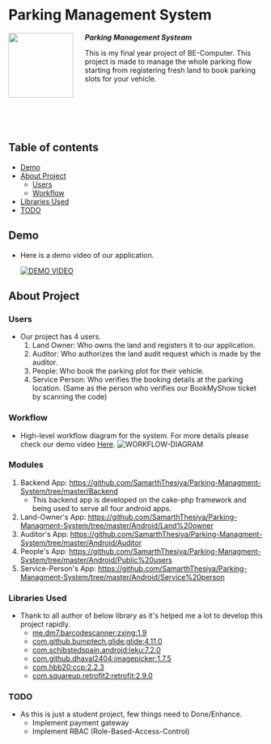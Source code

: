 # Parking Management System

<img src="https://drive.google.com/uc?export=view&id=12Yhcl35EdrRlM6qstVg55CnOtW_xFRAD" align="left" height="128px" />
<img align="left" width="0" height="128px" hspace="10" />

<div style="display:block; height: 168px;">
<b><i>Parking Management Systeam</i></b>

This is my final year project of BE-Computer. This project is made to manage the whole parking flow starting from registering fresh land to book parking slots for your vehicle.
</div>

<br/>

## Table of contents
* [Demo](#Demo)
* [About Project](#About-Project)
    * [Users](#Users)
    * [Workflow](#Workflow)
* [Libraries Used](#Libraries-Used)
* [TODO](#TODO)

## Demo
* Here is a demo video of our application.

  [![DEMO VIDEO](https://drive.google.com/uc?export=view&id=1N-iXcvZjzhT3lJpF-TZR8WIx6u7MXRtI)](https://www.youtube.com/watch?v=Hdt099NOA8M)

## About Project
### Users
*   Our project has 4 users.
    1. Land Owner: Who owns the land and registers it to our application.
    2. Auditor: Who authorizes the land audit request which is made by the auditor.
    3. People: Who book the parking plot for their vehicle.
    4. Service Person: Who verifies the booking details at the parking location. (Same as the person who verifies our BookMyShow ticket by scanning the code)

### Workflow
* High-level workflow diagram for the system. For more details please check our demo video [Here](#Demo).
  ![WORKFLOW-DIAGRAM](https://drive.google.com/uc?export=view&id=1tUnTtRkU3ZZ_mQCPKY6KCXna6Vk73GqY)

### Modules
1. Backend App: https://github.com/SamarthThesiya/Parking-Managment-System/tree/master/Backend
    * This backend app is developed on the cake-php framework and being used to serve all four android apps.
2. Land-Owner's App: https://github.com/SamarthThesiya/Parking-Managment-System/tree/master/Android/Land%20owner
3. Auditor's App: https://github.com/SamarthThesiya/Parking-Managment-System/tree/master/Android/Auditor
4. People's App: https://github.com/SamarthThesiya/Parking-Managment-System/tree/master/Android/Public%20users
4. Service-Person's App: https://github.com/SamarthThesiya/Parking-Managment-System/tree/master/Android/Service%20person


### Libraries Used
* Thank to all author of below library as it's helped me a lot to develop this project rapidly.
    * [me.dm7.barcodescanner:zxing:1.9](https://github.com/dm77/barcodescanner)
    * [com.github.bumptech.glide:glide:4.11.0](https://github.com/bumptech/glide)
    * [com.schibstedspain.android:leku:7.2.0](https://github.com/AdevintaSpain/Leku)
    * [com.github.dhaval2404:imagepicker:1.7.5](https://github.com/Dhaval2404/ImagePicker)
    * [com.hbb20:ccp:2.2.3](https://github.com/hbb20/CountryCodePickerProject)
    * [com.squareup.retrofit2:retrofit:2.9.0](https://github.com/square/retrofit)

### TODO
* As this is just a student project, few things need to Done/Enhance.
    * Implement payment gateway
    * Implement RBAC (Role-Based-Access-Control)
